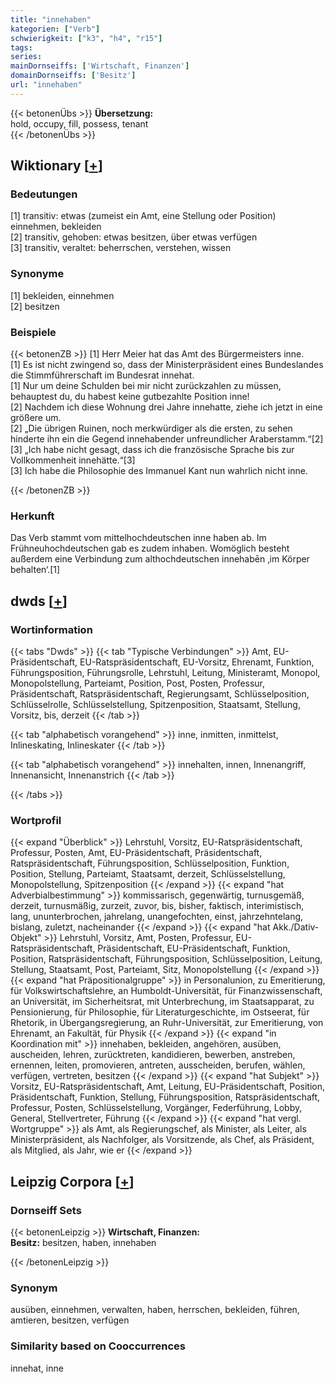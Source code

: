 ```yaml
---
title: "innehaben"
kategorien: ["Verb"]
schwierigkeit: ["k3", "h4", "r15"]
tags:
series:
mainDornseiffs: ['Wirtschaft, Finanzen']
domainDornseiffs: ['Besitz']
url: "innehaben"
---
```


{{< betonenÜbs >}}
**Übersetzung:**  
hold, occupy, fill, possess, tenant  
{{< /betonenÜbs >}}

## Wiktionary [[+](https://de.wiktionary.org/wiki/innehaben)]

### Bedeutungen
[1] transitiv: etwas (zumeist ein Amt, eine Stellung oder Position) einnehmen, bekleiden  
[2] transitiv, gehoben: etwas besitzen, über etwas verfügen  
[3] transitiv, veraltet: beherrschen, verstehen, wissen  

### Synonyme
[1] bekleiden, einnehmen  
[2] besitzen  

### Beispiele
{{< betonenZB >}}
[1] Herr Meier hat das Amt des Bürgermeisters inne.  
[1] Es ist nicht zwingend so, dass der Ministerpräsident eines Bundeslandes die Stimmführerschaft im Bundesrat innehat.  
[1] Nur um deine Schulden bei mir nicht zurückzahlen zu müssen, behauptest du, du habest keine gutbezahlte Position inne!  
[2] Nachdem ich diese Wohnung drei Jahre innehatte, ziehe ich jetzt in eine größere um.  
[2] „Die übrigen Ruinen, noch merkwürdiger als die ersten, zu sehen hinderte ihn ein die Gegend innehabender unfreundlicher Araberstamm.“[2]  
[3] „Ich habe nicht gesagt, dass ich die französische Sprache bis zur Vollkommenheit innehätte.“[3]  
[3] Ich habe die Philosophie des Immanuel Kant nun wahrlich nicht inne.  

{{< /betonenZB >}}
### Herkunft
Das Verb stammt vom mittelhochdeutschen inne haben ab. Im Frühneuhochdeutschen gab es zudem inhaben. Womöglich besteht außerdem eine Verbindung zum althochdeutschen innehabēn ‚im Körper behalten‘.[1]  



## dwds [[+](https://www.dwds.de/wb/innehaben)]

### Wortinformation
{{< tabs "Dwds" >}}
{{< tab "Typische Verbindungen" >}}
Amt, EU-Präsidentschaft, EU-Ratspräsidentschaft, EU-Vorsitz, Ehrenamt, Funktion, Führungsposition, Führungsrolle, Lehrstuhl, Leitung, Ministeramt, Monopol, Monopolstellung, Parteiamt, Position, Post, Posten, Professur, Präsidentschaft, Ratspräsidentschaft, Regierungsamt, Schlüsselposition, Schlüsselrolle, Schlüsselstellung, Spitzenposition, Staatsamt, Stellung, Vorsitz, bis, derzeit
{{< /tab >}}

{{< tab "alphabetisch vorangehend" >}}
inne, inmitten, inmittelst, Inlineskating, Inlineskater
{{< /tab >}}

{{< tab "alphabetisch vorangehend" >}}
innehalten, innen, Innenangriff, Innenansicht, Innenanstrich
{{< /tab >}}

{{< /tabs >}}

### Wortprofil
{{< expand "Überblick" >}} Lehrstuhl, Vorsitz, EU-Ratspräsidentschaft, Professur, Posten, Amt, EU-Präsidentschaft, Präsidentschaft, Ratspräsidentschaft, Führungsposition, Schlüsselposition, Funktion, Position, Stellung, Parteiamt, Staatsamt, derzeit, Schlüsselstellung, Monopolstellung, Spitzenposition {{< /expand >}}
{{< expand "hat Adverbialbestimmung" >}} kommissarisch, gegenwärtig, turnusgemäß, derzeit, turnusmäßig, zurzeit, zuvor, bis, bisher, faktisch, interimistisch, lang, ununterbrochen, jahrelang, unangefochten, einst, jahrzehntelang, bislang, zuletzt, nacheinander {{< /expand >}}
{{< expand "hat Akk./Dativ-Objekt" >}} Lehrstuhl, Vorsitz, Amt, Posten, Professur, EU-Ratspräsidentschaft, Präsidentschaft, EU-Präsidentschaft, Funktion, Position, Ratspräsidentschaft, Führungsposition, Schlüsselposition, Leitung, Stellung, Staatsamt, Post, Parteiamt, Sitz, Monopolstellung {{< /expand >}}
{{< expand "hat Präpositionalgruppe" >}} in Personalunion, zu Emeritierung, für Volkswirtschaftslehre, an Humboldt-Universität, für Finanzwissenschaft, an Universität, im Sicherheitsrat, mit Unterbrechung, im Staatsapparat, zu Pensionierung, für Philosophie, für Literaturgeschichte, im Ostseerat, für Rhetorik, in Übergangsregierung, an Ruhr-Universität, zur Emeritierung, von Ehrenamt, an Fakultät, für Physik {{< /expand >}}
{{< expand "in Koordination mit" >}} innehaben, bekleiden, angehören, ausüben, auscheiden, lehren, zurücktreten, kandidieren, bewerben, anstreben, ernennen, leiten, promovieren, antreten, ausscheiden, berufen, wählen, verfügen, vertreten, besitzen {{< /expand >}}
{{< expand "hat Subjekt" >}} Vorsitz, EU-Ratspräsidentschaft, Amt, Leitung, EU-Präsidentschaft, Position, Präsidentschaft, Funktion, Stellung, Führungsposition, Ratspräsidentschaft, Professur, Posten, Schlüsselstellung, Vorgänger, Federführung, Lobby, General, Stellvertreter, Führung {{< /expand >}}
{{< expand "hat vergl. Wortgruppe" >}} als Amt, als Regierungschef, als Minister, als Leiter, als Ministerpräsident, als Nachfolger, als Vorsitzende, als Chef, als Präsident, als Mitglied, als Jahr, wie er {{< /expand >}}

## Leipzig Corpora [[+](https://corpora.uni-leipzig.de/en/res?word=innehaben&corpusId=deu_newscrawl-public_2018)]

### Dornseiff Sets
{{< betonenLeipzig >}}
**Wirtschaft, Finanzen:**  
**Besitz:** besitzen, haben, innehaben  

{{< /betonenLeipzig >}}

### Synonym
ausüben, einnehmen, verwalten, haben, herrschen, bekleiden, führen, amtieren, besitzen, verfügen


### Similarity based on Cooccurrences
innehat, inne

